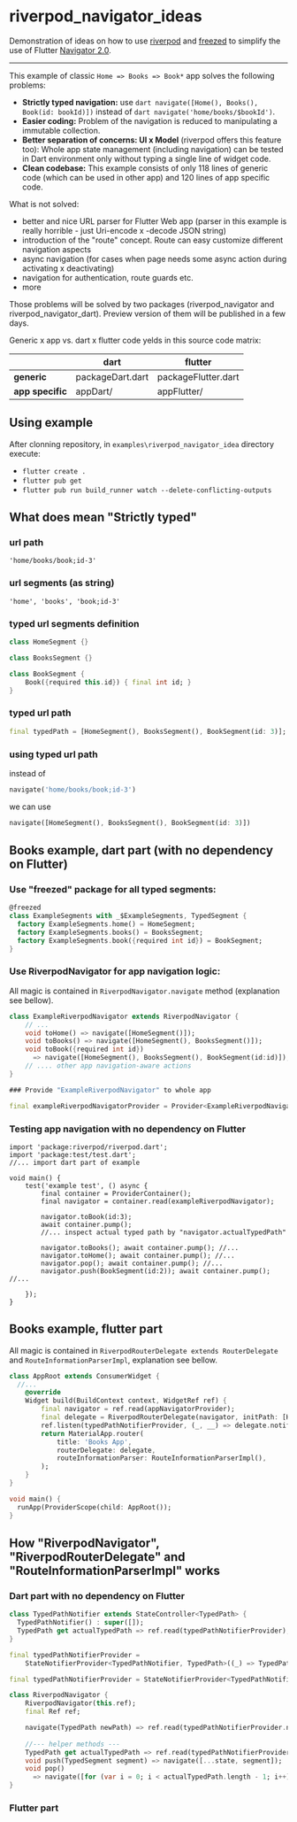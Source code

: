 # riverpod_navigator_ideas

Demonstration of ideas on how to use [riverpod](https://riverpod.dev/) and [freezed](https://github.com/rrousselGit/freezed) 
to simplify the use of Flutter [Navigator 2.0](https://medium.com/flutter/learning-flutters-new-navigation-and-routing-system-7c9068155ade).

-----------------

This example of classic ```Home => Books => Book*``` app solves the following problems:

- **Strictly typed navigation:** use ```dart navigate([Home(), Books(), Book(id: bookId)])``` instead of ```dart navigate('home/books/$bookId')```.
- **Easier coding:** Problem of the navigation is reduced to manipulating a immutable collection.
- **Better separation of concerns: UI x Model** (riverpod offers this feature too): 
  Whole app state management (including navigation) can be tested in Dart environment only without typing a single line of widget code.
- **Clean codebase:** This example consists of only 118 lines of generic code (which can be used in other app) and 120 lines of app specific code. 

What is not solved:

- better and nice URL parser for Flutter Web app (parser in this example is really horrible - just Uri-encode x -decode JSON string)
- introduction of the "route" concept. Route can easy customize different navigation aspects
- async navigation (for cases when page needs some async action during activating x deactivating)
- navigation for authentication, route guards etc.
- more 

Those problems will be solved by two packages (riverpod_navigator and riverpod_navigator_dart). Preview version of them will be published in a few days.


Generic x app vs. dart x flutter code yelds in this source code matrix:


| | dart | flutter |
|---|---|--- |
| **generic** | packageDart.dart | packageFlutter.dart |
| **app specific** | appDart/ | appFlutter/  |


## Using example

After clonning repository, in ```examples\riverpod_navigator_idea``` directory execute:

- ```flutter create .```
- ```flutter pub get```
- ```flutter pub run build_runner watch --delete-conflicting-outputs```

## What does mean "Strictly typed"

### url path 
```'home/books/book;id-3'```

### url segments (as string)
```'home', 'books', 'book;id-3'```

### typed url segments definition
```dart
class HomeSegment {} 

class BooksSegment {} 

class BookSegment { 
    Book({required this.id}) { final int id; } 
}
```

### typed url path
```dart
final typedPath = [HomeSegment(), BooksSegment(), BookSegment(id: 3)];
```

### using typed url path
instead of 

```dart
navigate('home/books/book;id-3')
``` 

we can use 

```dart
navigate([HomeSegment(), BooksSegment(), BookSegment(id: 3)])
```

## Books example, dart part (with no dependency on Flutter)

### Use "freezed" package for all typed segments:


```dart
@freezed
class ExampleSegments with _$ExampleSegments, TypedSegment {
  factory ExampleSegments.home() = HomeSegment;
  factory ExampleSegments.books() = BooksSegment;
  factory ExampleSegments.book({required int id}) = BookSegment;
}
```

### Use RiverpodNavigator for app navigation logic:

All magic is contained in ```RiverpodNavigator.navigate``` method (explanation see bellow).

```dart
class ExampleRiverpodNavigator extends RiverpodNavigator {
    // ...
    void toHome() => navigate([HomeSegment()]);
    void toBooks() => navigate([HomeSegment(), BooksSegment()]);
    void toBook({required int id}) 
      => navigate([HomeSegment(), BooksSegment(), BookSegment(id:id)]);
    // .... other app navigation-aware actions
}

### Provide "ExampleRiverpodNavigator" to whole app

final exampleRiverpodNavigatorProvider = Provider<ExampleRiverpodNavigator>((_) => ExampleRiverpodNavigator());

```
### Testing app navigation with no dependency on Flutter
```
import 'package:riverpod/riverpod.dart';
import 'package:test/test.dart';
//... import dart part of example

void main() {
    test('example test', () async {
        final container = ProviderContainer();
        final navigator = container.read(exampleRiverpodNavigator);

        navigator.toBook(id:3); 
        await container.pump();
        //... inspect actual typed path by "navigator.actualTypedPath"
        
        navigator.toBooks(); await container.pump(); //...
        navigator.toHome(); await container.pump(); //...
        navigator.pop(); await container.pump(); //...
        navigator.push(BookSegment(id:2)); await container.pump(); //...

    });
}

```

## Books example, flutter part

All magic is contained in ```RiverpodRouterDelegate extends RouterDelegate``` and ```RouteInformationParserImpl```, explanation see bellow.

```dart
class AppRoot extends ConsumerWidget {
  //...
    @override
    Widget build(BuildContext context, WidgetRef ref) {
        final navigator = ref.read(appNavigatorProvider);
        final delegate = RiverpodRouterDelegate(navigator, initPath: [HomeSegment()]);
        ref.listen(typedPathNotifierProvider, (_, __) => delegate.notifyListeners());
        return MaterialApp.router(
            title: 'Books App',
            routerDelegate: delegate,
            routeInformationParser: RouteInformationParserImpl(),
        );
    }
}

void main() {
  runApp(ProviderScope(child: AppRoot());
}

```

## How "RiverpodNavigator", "RiverpodRouterDelegate" and "RouteInformationParserImpl" works

### Dart part with no dependency on Flutter

```dart
class TypedPathNotifier extends StateController<TypedPath> {
  TypedPathNotifier() : super([]);
  TypedPath get actualTypedPath => ref.read(typedPathNotifierProvider);
}

final typedPathNotifierProvider = 
    StateNotifierProvider<TypedPathNotifier, TypedPath>((_) => TypedPathNotifier());

final typedPathNotifierProvider = StateNotifierProvider<TypedPathNotifier, TypedPath>((_) => TypedPathNotifier();

class RiverpodNavigator {
    RiverpodNavigator(this.ref);
    final Ref ref;

    navigate(TypedPath newPath) => ref.read(typedPathNotifierProvider.notifier).state = newPath);
    
    //--- helper methods ---
    TypedPath get actualTypedPath => ref.read(typedPathNotifierProvider);
    void push(TypedSegment segment) => navigate([...state, segment]);
    void pop() 
      => navigate([for (var i = 0; i < actualTypedPath.length - 1; i++) actualTypedPath[i]]);
}
```

### Flutter part
